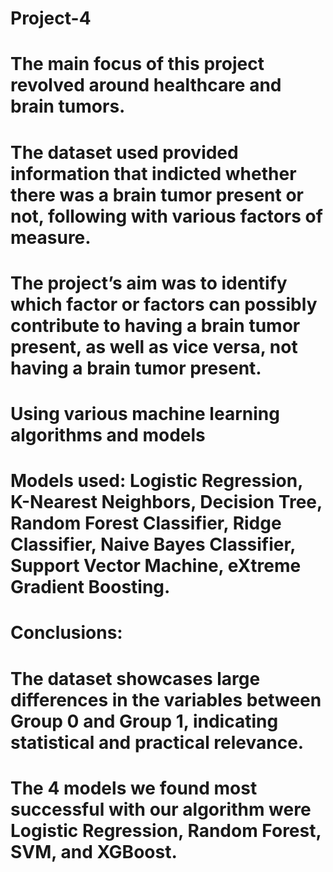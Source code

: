 # Project-4
# The main focus of this project revolved around healthcare and brain tumors.
# The dataset used provided information that indicted whether there was a brain tumor present or not, following with various factors of measure. 
# The project’s aim was to identify which factor or factors can possibly contribute to having a brain tumor present, as well as vice versa, not having a brain tumor present.
# Using various machine learning algorithms and models
# Models used: Logistic Regression, K-Nearest Neighbors, Decision Tree, Random Forest Classifier, Ridge Classifier, Naive Bayes Classifier, Support Vector Machine, eXtreme Gradient Boosting.
# Conclusions: 
# The dataset showcases large differences in the variables between Group 0 and Group 1, indicating statistical and practical relevance. 
# The 4 models we found most successful with our algorithm were Logistic Regression, Random Forest, SVM, and XGBoost. 




